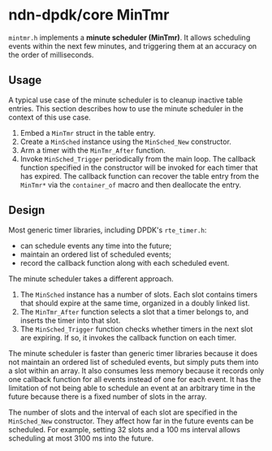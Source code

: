 # ndn-dpdk/core MinTmr

`mintmr.h` implements a **minute scheduler (MinTmr)**.
It allows scheduling events within the next few minutes, and triggering them at an accuracy on the order of milliseconds.

## Usage

A typical use case of the minute scheduler is to cleanup inactive table entries.
This section describes how to use the minute scheduler in the context of this use case.

1. Embed a `MinTmr` struct in the table entry.
2. Create a `MinSched` instance using the `MinSched_New` constructor.
3. Arm a timer with the `MinTmr_After` function.
4. Invoke `MinSched_Trigger` periodically from the main loop. The callback function specified in the constructor will be invoked for each timer that has expired. The callback function can recover the table entry from the `MinTmr*` via the `container_of` macro and then deallocate the entry.

## Design

Most generic timer libraries, including DPDK's `rte_timer.h`:

* can schedule events any time into the future;
* maintain an ordered list of scheduled events;
* record the callback function along with each scheduled event.

The minute scheduler takes a different approach.

1. The `MinSched` instance has a number of slots.
   Each slot contains timers that should expire at the same time, organized in a doubly linked list.
2. The `MinTmr_After` function selects a slot that a timer belongs to, and inserts the timer into that slot.
3. The `MinSched_Trigger` function checks whether timers in the next slot are expiring.
   If so, it invokes the callback function on each timer.

The minute scheduler is faster than generic timer libraries because it does not maintain an ordered list of scheduled events, but simply puts them into a slot within an array.
It also consumes less memory because it records only one callback function for all events instead of one for each event.
It has the limitation of not being able to schedule an event at an arbitrary time in the future because there is a fixed number of slots in the array.

The number of slots and the interval of each slot are specified in the `MinSched_New` constructor.
They affect how far in the future events can be scheduled.
For example, setting 32 slots and a 100 ms interval allows scheduling at most 3100 ms into the future.
